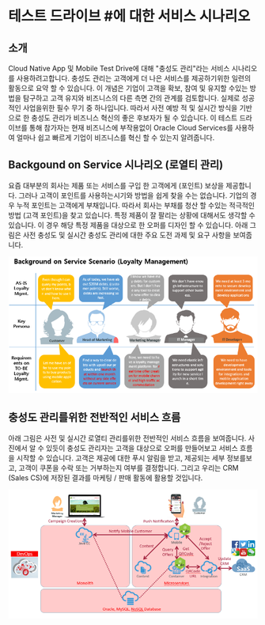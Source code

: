 

# 테스트 드라이브 #에 대한 서비스 시나리오


## 소개 ##
Cloud Native App 및 Mobile Test Drive에 대해 &quot;충성도 관리&quot;라는 서비스 시나리오를 사용하려고합니다. 충성도 관리는 고객에게 더 나은 서비스를 제공하기위한 일련의 활동으로 요약 할 수 있습니다. 이 개념은 기업이 고객을 확보, 참여 및 유지할 수있는 방법을 탐구하고 고객 유지와 비즈니스의 다른 측면 간의 관계를 검토합니다. 실제로 성공적인 사업을위한 필수 무기 중 하나입니다. 따라서 사전 예방 적 및 실시간 방식을 기반으로 한 충성도 관리가 비즈니스 혁신의 좋은 후보자가 될 수 있습니다. 이 테스트 드라이브를 통해 참가자는 현재 비즈니스에 부작용없이 Oracle Cloud Services를 사용하여 얼마나 쉽고 빠르게 기업이 비즈니스를 혁신 할 수 있는지 알려줍니다. 

## Backgound on Service 시나리오 (로열티 관리) ##
요즘 대부분의 회사는 제품 또는 서비스를 구입 한 고객에게 (포인트) 보상을 제공합니다. 그러나 고객이 포인트를 사용하는시기와 방법을 쉽게 찾을 수는 없습니다. 기업의 경우 누적 포인트는 고객에게 부채입니다. 따라서 회사는 부채를 청산 할 수있는 적극적인 방법 (고객 포인트)을 찾고 있습니다. 특정 제품이 잘 팔리는 상황에 대해서도 생각할 수 있습니다. 이 경우 해당 특정 제품을 대상으로 한 오퍼를 디자인 할 수 있습니다. 아래 그림은 사전 충성도 및 실시간 충성도 관리에 대한 주요 도전 과제 및 요구 사항을 보여줍니다. 

![](../images/BackgroundOnLoyaltyMgmt.PNG)


## 충성도 관리를위한 전반적인 서비스 흐름 ##
아래 그림은 사전 및 실시간 로열티 관리를위한 전반적인 서비스 흐름을 보여줍니다. 사진에서 알 수 있듯이 충성도 관리자는 고객을 대상으로 오퍼를 만들어보고 서비스 흐름을 시작할 수 있습니다. 고객은 제공에 대한 푸시 알림을 받고, 제공되는 세부 정보를보고, 고객이 쿠폰을 수락 또는 거부하는지 여부를 결정합니다. 그리고 우리는 CRM (Sales CS)에 저장된 결과를 마케팅 / 판매 활동에 활용할 것입니다. 

![](../images/CTD_About_Lab.PNG)


